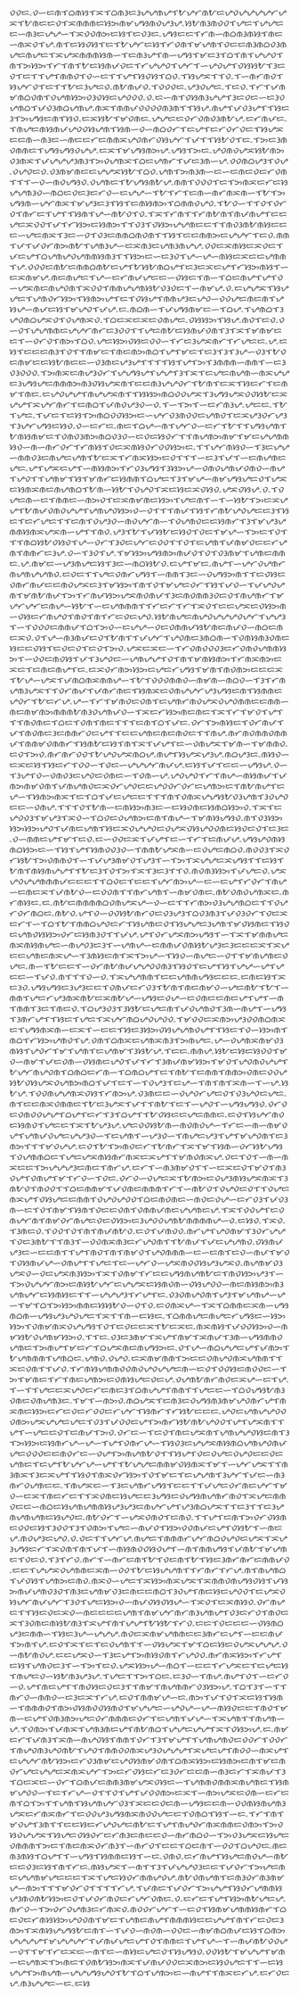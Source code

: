 ᜏᜏᜇۦᜏᜑᜇᜈᜎᜊᜈᜐᜎᜁᜎᜊᜈᜂᜇᜂᜌᜌᜈᜌᜎᜀᜌᜆᜈᜀᜇᜌᜏᜌᜌᜌᜌᜆᜌᜁᜎᜀᜈᜇᜇᜏᜎᜁᜈᜈᜈᜇᜐᜅᜈᜋᜌᜐᜈᜏᜌᜂᜌۦᜐᜀᜈᜂᜈᜏᜏᜎᜌᜇᜎᜌᜌᜇᜇᜑᜈᜂᜇᜌᜌᜑᜎᜁᜏᜏᜈᜅᜇᜐᜎᜇᜏᜂᜇۦᜌᜐᜇᜇᜎᜆᜈᜑᜈᜊᜈᜂᜈᜐᜎᜈᜇᜑᜈᜁᜏᜎᜌۦᜈᜎᜇᜐᜏᜐᜎᜇᜎᜀᜌᜆᜇᜐᜎᜆᜏᜈᜎᜋᜌᜈᜎᜏᜇᜇᜈᜂᜈᜊᜏᜂᜈᜌᜇᜈᜌᜇᜎᜁᜌᜁᜈᜈᜈᜐᜈᜑᜎᜇᜈᜂᜌᜎᜈᜑᜌᜐᜎᜋᜇᜂᜎᜊᜎᜈᜎᜌᜌᜏᜎᜈᜎᜅᜐᜅᜎᜆᜎᜈᜎᜀᜇᜐᜈᜉᜏᜇᜎᜆᜌᜌᜏᜎᜌᜆᜎᜑᜌᜏᜌᜎᜏᜐᜐᜀᜎᜂᜇᜏᜎᜇᜎᜎᜌᜎᜈᜈᜏᜎᜏᜑᜇᜎᜎᜌᜎᜐᜏᜐᜎᜊᜏۦᜎᜐᜌᜁᜎᜎᜏۦᜎᜑᜈᜆᜈᜏᜎᜐᜌᜆᜏᜎᜇᜎᜎᜀᜇᜂᜌᜇᜏۦᜈᜀᜈᜉᜏۦᜎᜏᜏᜏᜇۦᜌᜂᜏᜌᜇۦᜎᜇᜏۦᜎᜆᜎᜉᜈᜋᜈᜊᜏᜈᜎᜏᜌᜈᜐᜅᜏᜂᜏᜐᜇᜌᜏᜏᜏۦᜏۦᜇᜑᜈᜎᜏᜐᜈᜂᜌᜌᜎᜂᜇᜏᜇᜑᜇᜂᜏᜌᜈᜊᜎᜉᜏᜂᜈᜊᜌᜈᜌۦᜈᜁᜎᜈᜈᜉᜏᜏᜏᜏᜈᜂᜈᜎᜎᜐᜌۦᜈᜌᜎᜉᜏᜂᜌᜎᜎᜐᜇᜂᜎᜅᜌᜐᜇᜈᜎᜐᜏۦᜇᜁᜐᜀᜎᜋᜏᜈᜇۦᜌᜌᜇᜇᜏᜆᜏᜈᜏᜂᜈᜀᜌۦᜇᜆᜈᜉᜇۦᜎᜈᜌᜇᜈᜐᜈᜉᜌᜏᜏᜐᜌᜈᜎᜐᜈᜑᜏᜑᜈᜊᜏᜆᜎᜇᜌᜎᜇᜆᜏᜆᜏᜇᜎᜐᜌᜁᜇᜇᜈᜑᜈᜂᜇᜑᜈᜇᜇᜆᜇᜈᜈᜁᜌᜏᜈᜆᜏᜐᜌᜆᜎᜉᜎᜎᜐᜀᜏᜎᜇۦᜎᜅᜇᜂᜈᜏᜈᜈᜇᜎᜌᜐᜌᜐᜏᜌᜌۦᜇᜁᜎᜋᜌᜐᜈᜅᜌۦᜌᜐᜎᜅᜇۦᜌᜏᜈᜏᜌᜁᜐᜀᜈᜅᜏᜂᜈᜁᜎᜉᜌᜌᜌᜂᜈᜂᜎᜅᜏᜌᜈᜁᜎᜊᜇᜌᜈᜆᜎᜉᜇᜂᜈᜑᜌۦᜏᜏᜈᜊᜌᜂᜎᜏᜌۦᜏᜌᜏᜇᜏۦᜏᜂᜈᜋᜈᜇᜇᜌᜌᜁᜐᜀᜎᜊᜏۦᜌᜈᜎᜅᜈᜂᜈᜑᜇᜑᜇᜈᜇᜏᜇᜆᜏᜈᜎᜎᜎᜑᜏᜑᜈᜏᜌᜐᜏۦᜏᜌᜈᜇᜎᜀᜌᜐᜈᜀᜌۦᜈᜈᜎᜏᜏᜏᜎᜇᜎᜅᜈᜁᜇᜆᜇᜐᜌᜌᜈᜂᜏᜑᜈᜊᜇᜏᜇᜂᜇᜆᜏᜑᜇᜌᜌᜑᜎᜀᜎᜆᜎᜇᜈᜑᜈᜆᜈᜁᜈᜑᜎᜀᜎᜅᜌᜐᜈᜑᜌᜆᜈᜁᜎᜋᜌᜂᜇᜂᜎᜐᜎᜇᜈᜐᜈᜅᜎᜊᜈᜈᜏᜌᜏۦᜎᜀᜏᜑᜎᜎᜏᜎᜏᜆᜏᜎᜈᜆᜇᜎᜌᜎᜎᜐᜈᜎᜌᜑᜈᜀᜏᜎᜏۦᜎᜁᜎᜆᜈᜎᜎᜆᜈᜀᜈᜎᜈᜉᜈᜌᜎᜇᜇᜌᜇᜁᜏᜏᜎᜉᜎᜆᜐᜅᜇᜐᜈᜅᜎᜎᜏᜂᜎᜏᜐᜅᜌᜌᜈᜇᜇᜎᜎᜈᜏᜂᜈᜀᜈᜐᜇᜇᜇᜑᜌᜇᜈᜁᜎᜂᜇᜑᜏᜎᜏᜂᜇᜈᜈᜊᜈᜏᜈᜎᜎᜐᜎᜇᜇᜈᜈᜅᜇᜌᜌᜆᜎᜇᜏۦᜈᜈᜎᜉᜎᜉᜏᜆᜈᜅᜈᜀᜎᜌᜈᜂᜌᜑᜇᜁᜈᜂᜇᜌᜈᜂᜈᜌᜌۦᜏᜏᜇᜁᜈᜐᜇᜁᜏᜇᜎᜉᜇᜌᜎᜊᜌᜈᜌᜏᜌᜈᜈᜐᜈᜂᜎᜎᜐᜅᜇᜑᜇᜂᜏᜎᜌᜑᜌᜑᜈᜐᜇᜁᜇᜇᜌᜈᜈᜎᜌۦᜏᜏᜏᜇᜈᜀᜇᜈᜈᜊᜈᜀᜇᜌᜎᜀᜐᜀᜈᜊᜌᜎᜇᜂᜇᜁᜇᜌᜎᜆᜐᜅᜈᜐᜎᜑᜇᜁᜈᜋᜌۦᜈᜇᜈᜌᜇᜎᜌᜑᜇᜆᜈᜉᜌᜇᜇᜑᜏᜐᜇᜎᜈᜑᜎᜊᜇᜈᜌᜎᜌᜎᜏᜑᜌᜁᜈᜇᜈᜌᜏᜈᜎᜁᜏᜏᜎᜈᜈᜌᜌᜈᜐᜀᜏᜂᜏᜇᜎᜑᜈᜋᜌۦᜏۦᜇᜌᜌᜁᜎᜐᜌᜌᜇᜎᜌᜈᜏᜆᜐᜅᜎᜐᜈᜅᜌᜎᜇᜎᜏᜐᜌᜎᜈᜈᜌᜂᜇᜌᜏᜑᜏᜏᜌᜇᜈᜇᜈᜎᜌᜐᜌᜑᜈᜉᜇᜐᜎᜋᜌᜏᜎᜉᜌۦᜇۦᜈᜊᜈᜑᜎᜉᜌᜐᜈᜋᜇᜑᜎᜊᜌۦᜎᜌᜈᜊᜎᜂᜌᜏᜈᜊᜌᜁᜏᜎᜏᜌᜈᜁᜏۦᜎᜊᜇᜁᜇᜁᜇᜏᜈᜌᜇۦᜏᜐᜐᜅᜎᜐᜌۦᜈᜏᜎᜇᜏۦᜏᜑᜏᜎᜌᜌᜈᜈᜇᜌᜌᜆᜈᜆᜇᜂᜏᜏᜎᜎᜌᜇᜈᜀᜇᜐᜈᜉᜏᜈᜎᜂᜎᜁᜎᜋᜈᜋᜇᜇᜎᜑᜏᜆᜏᜎᜈᜅᜎᜊᜏۦᜌᜇᜐᜅᜏᜐᜇᜏᜏᜑᜎᜆᜇᜂᜌᜁᜈᜆᜎᜆᜌᜇᜇۦᜌۦᜇᜐᜎᜇᜇᜇᜈᜂᜎᜏᜎᜎᜈᜋᜇᜎᜈᜇᜈᜅᜈᜊᜎᜌᜎᜋᜇᜎᜇᜂᜎᜂᜎᜂᜌᜑᜏᜂᜎᜀᜏᜇᜈᜋᜇᜇᜐᜀᜈᜇᜇᜑᜏᜂᜈᜇᜌᜂᜌᜎᜎᜎᜎᜐᜎᜌᜎᜅᜎᜂᜈᜈᜈᜑᜈᜈᜎᜑᜇᜂᜏᜂᜏᜏᜏۦᜎᜅᜈᜁᜇᜈᜌᜂᜏᜆᜎᜌᜌᜐᜌᜎᜌᜌᜎᜂᜎᜁᜎᜇᜌᜇᜈᜌᜈᜑᜈᜁᜌᜌᜇᜂᜌᜐᜌᜇᜈᜈᜈᜅᜈᜂᜏᜐᜌᜁᜈᜎᜇᜇᜈᜂᜌᜌᜏᜆᜎᜀᜈᜎᜇᜁᜎᜐᜇᜆᜎᜇᜈᜋᜎᜈᜇۦᜇᜌᜏᜌᜌᜎᜈᜌᜌᜁᜈᜎᜎᜐᜐᜅᜈᜊᜏᜏᜌᜁᜎᜂᜌᜐᜌᜁᜏᜏᜐᜀᜇᜁᜌᜌᜎᜁᜌᜆᜈᜆᜎᜇᜈᜊᜎᜉᜈᜏᜌᜂᜏᜑᜏۦᜎᜑᜎᜅᜎᜑᜇᜆᜈᜂᜌۦᜌᜇᜇۦᜎᜀᜎᜌᜇۦᜎᜉᜇᜎᜇᜐᜎᜅᜈᜊᜏᜏᜐᜅᜇᜑᜌᜆᜏᜂᜈᜏᜏᜇᜌᜈᜏᜎᜇᜁᜌᜂᜏᜆᜌᜂᜎᜂᜌᜆᜌᜐᜇᜐᜏۦᜏᜑᜇᜆᜇۦᜈᜇᜎᜊᜌᜑᜈᜎᜌᜆᜏᜑᜇᜆᜎᜀᜎᜎᜌᜐᜌᜈᜎᜀᜈᜐᜈᜋᜇᜎᜏᜈᜏᜂᜈᜅᜈᜊᜏᜂᜏᜑᜇᜏᜇᜐᜏᜆᜎᜎᜈᜌᜈᜅᜈᜋᜎᜋᜇᜌᜌᜈᜈᜐᜏᜑᜈᜑᜈᜆᜏᜆᜎᜆᜈᜐᜎᜏᜇᜁᜈᜐᜏᜆᜏᜏᜐᜅᜇۦᜎᜎᜌᜆᜈᜐᜏᜑᜎᜂᜇᜌᜌᜑᜈᜈᜏᜂᜇᜈᜌᜇᜌᜈᜎᜀᜇᜁᜎᜆᜈᜁᜐᜅᜇᜏᜎᜎᜎᜑᜇᜂᜎᜉᜎᜑᜇᜈᜌᜈᜇᜌᜇۦᜌᜎᜌᜁᜇᜌᜎᜑᜈᜐᜈᜅᜎᜆᜏᜂᜌᜐᜎᜂᜐᜅᜌᜑᜏᜈᜏᜌᜈᜉᜏᜈᜏᜑᜈᜌᜎᜌᜏᜎᜎᜌᜈᜋᜎᜐᜎᜋᜈᜆᜇᜐᜈᜈᜎᜊᜌᜇᜎᜂᜎᜋᜌᜑᜈᜋᜌᜐᜌᜇᜏᜎᜌᜁᜇᜐᜈᜁᜈᜇᜈᜌᜈᜊᜎᜀᜈᜑᜐᜀᜎᜏᜌᜏᜎᜁᜇᜐᜇᜁᜏᜐᜏۦᜌᜁᜏᜐᜌۦᜏۦᜎᜏᜌᜇᜈᜑᜇᜎᜈᜈᜇᜑᜈᜅᜏᜎᜇᜁᜈᜋᜈᜇᜐᜅᜎᜌᜇᜈᜎᜑᜎᜑᜐᜀᜎᜅᜇᜁᜌᜌᜎᜀᜈᜉᜏᜈᜏᜌᜌᜎᜌᜈᜌᜏᜐᜅᜏᜑᜏᜎᜎᜎᜈᜉᜎᜐᜎᜆᜈᜀᜌᜏᜌᜇᜇᜂᜎᜐᜇᜎᜇᜆᜌᜇᜎᜎᜇᜈᜎᜏᜌᜂᜏᜑᜈᜏᜌᜆᜈᜑᜎᜏᜌᜈᜏᜇᜇᜐᜈᜆᜎᜂᜎᜋᜌᜂᜌᜈᜈᜐᜈᜁᜌᜁᜈᜑᜌᜎᜎᜈᜏۦᜌᜂᜎᜀᜎᜉᜐᜀᜇᜐᜏᜎᜏᜇᜎᜋᜌᜑᜎᜅᜇᜎᜏᜎᜎᜎᜈᜊᜐᜀᜏᜐᜏᜎᜌᜑᜏᜆᜎᜂᜏᜇᜌᜆᜇᜏᜏᜎᜎᜏᜎᜇᜌᜈᜎᜉᜈᜋᜏᜇᜇᜆᜌᜈᜎᜈᜈᜆᜇᜂᜌۦᜏᜑᜎᜂᜏᜎᜌۦᜎᜋᜐᜅᜌᜐᜈᜅᜈᜉᜏᜎᜏᜎᜏᜂᜈᜋᜎᜌᜈᜇᜈᜈᜇۦᜌۦᜈᜋᜇᜑᜌᜂᜈᜌᜇᜐᜎᜂᜇᜑᜈᜊᜐᜀᜏۦᜇᜌᜎᜋᜇۦᜈᜌᜎᜑᜌᜆᜏᜌᜈᜆᜈᜌᜈᜌᜌᜈᜏۦᜇᜏᜇᜎᜎᜌᜇᜏᜈᜆᜌᜐᜎᜑᜈᜈᜎᜂᜇᜑᜏᜌᜐᜅᜈᜎᜎᜇᜏᜐᜇᜏᜈᜆᜈᜉᜇᜇᜈᜏᜌᜁᜇᜂᜎᜋᜐᜅᜎᜈᜎᜏᜎᜋᜌᜇᜏᜆᜎᜐᜎᜉᜏᜑᜎᜉᜌᜏᜌᜈᜎᜋᜈᜀᜈᜉᜎᜅᜎᜆᜈᜉᜐᜅᜌᜁᜈᜏᜈᜉᜎᜂᜇᜈᜏᜈᜈᜂᜏᜇᜏᜎᜈᜌᜈᜆᜎᜋᜌᜆᜌᜆᜇᜈᜌᜑᜐᜀᜎᜑᜇᜌᜈᜈᜈᜎᜎᜆᜇᜆᜎᜆᜎᜁᜏᜎᜇᜇᜌᜁᜇᜏᜐᜅᜈᜑᜏᜐᜇᜆᜈᜌᜏᜎᜈᜏᜎᜈᜎᜆᜇᜏᜇᜌᜏۦᜐᜀᜈᜌᜇᜈᜌᜏᜌᜌᜌᜏᜌᜆᜎᜌᜌᜂᜎᜑᜎᜏᜏᜏᜇᜈᜈᜉᜎᜊᜎᜅᜏᜑᜇᜌᜌᜑᜏᜇᜏᜈᜈᜉᜐᜀᜈᜇᜈᜉᜏᜑᜈᜊᜇᜈᜇᜁᜏۦᜏᜎᜌᜑᜈᜂᜈᜉᜇᜏᜎᜀᜈᜎᜎᜉᜌᜆᜎᜌᜏᜈᜇᜂᜈᜊᜈᜑᜎᜏᜈᜐᜈᜂᜏᜈᜇᜐᜇᜇᜏᜐᜎᜇᜏᜇᜏᜎᜇᜏᜎᜅᜏۦᜌᜁᜇᜁᜇᜑᜎᜆᜏᜈᜏᜏᜏᜂᜇᜆᜏᜈᜏᜌᜈᜈᜐᜅᜎᜑᜏᜏᜇᜈᜏᜐᜎᜉᜎᜂᜌᜏᜇᜑᜌᜈᜌᜌᜎᜏᜎᜈᜎᜋᜈᜐᜈᜅᜎᜆᜈᜁᜈᜅᜇᜁᜇᜎᜇᜈᜇᜈᜌᜎᜇۦᜇᜁᜏᜆᜈᜅᜐᜅᜇᜌᜇᜆᜌᜐᜎᜋᜈᜎᜈᜏᜈᜅᜇᜇᜇᜁᜎᜀᜌᜑᜌᜁᜎᜉᜈᜊᜈᜁᜈᜈᜌᜑᜎᜀᜎᜏᜏᜏᜈᜈᜏᜑᜈᜋᜈᜑᜈᜊᜏᜑᜎᜂᜎᜆᜈᜌᜈᜂᜌᜁᜎᜎᜏᜆᜈᜉᜎᜉᜈᜆᜈᜇᜎᜐᜈᜁᜇᜏᜈᜌᜌᜆᜌᜂᜌᜐᜇᜈᜎᜐᜈᜈᜇᜌᜏᜆᜎᜀᜇᜆᜌۦᜌᜑᜎᜆᜎᜋᜈᜏᜇᜏᜈᜎᜇᜌᜈᜆᜈᜏᜌᜁᜏᜌᜏᜈᜈᜇᜇᜈᜈᜑᜈᜇᜈᜋᜈᜅᜈᜈᜈᜀᜈᜂᜏᜌᜈᜉᜏᜑᜎᜁᜇᜆᜐᜅᜈᜇᜈᜇᜎᜁᜎᜆᜎᜋᜏᜎᜌᜎᜎᜎᜈᜏᜈᜇᜎᜊᜇᜎᜏᜈᜎᜈᜇᜎᜎᜎᜇᜈᜎᜊᜎᜉᜇۦᜏᜆᜎᜅᜈᜐᜇᜎᜏᜆᜈᜉᜎᜉᜎᜈᜏᜈᜇᜂᜇᜈᜈᜆᜏᜇᜌᜎᜎᜇᜇᜌᜈᜇᜈᜇᜈᜏᜇᜎᜎᜈᜌۦᜈᜆᜈᜏᜈᜈᜏᜈᜈᜉᜎᜈᜈᜋᜏᜈᜈᜆᜎᜐᜈᜀᜇᜐᜎᜈᜎᜁᜎᜉᜌᜎᜇᜑᜏᜈᜌᜁᜎᜋᜈᜑᜎᜋᜈᜈᜏۦᜇᜏᜎᜅᜏۦᜈᜆᜈᜆᜏᜏᜎᜀᜌᜏᜌᜁᜈᜊᜌۦᜈᜌᜎᜐᜌᜁᜌᜂᜌۦᜈᜊᜌᜂᜇۦᜈᜐᜏᜑᜇᜁᜇᜐᜎᜐᜇᜆᜎᜏᜏᜑᜎᜏᜇᜑᜌᜌᜌᜆᜈᜉᜌۦᜇᜐᜎᜉᜎᜇᜇᜑᜌᜐᜌۦᜏᜑᜎᜂᜌᜎᜏᜑᜏᜈᜏᜂᜇᜌᜏᜇᜏᜈᜇᜑᜎᜏᜈᜑᜌۦᜌᜏᜌᜏᜎᜆᜎᜈᜌᜑᜈᜐᜈᜉᜎᜉᜈᜅᜈᜋᜏᜈᜎᜉᜈᜌᜈᜏᜇᜁᜏᜆᜌᜏᜇᜇᜌᜏᜏᜆᜏᜆᜇᜌᜈᜅᜇᜎᜈᜀᜈᜌᜎᜇᜌᜑᜎᜐᜈᜅᜈᜁᜎᜇᜎᜊᜎᜉᜇᜌᜇᜇᜎᜎᜎᜈᜎᜏᜈᜁᜌᜌᜐᜀᜏᜂᜌᜈᜎᜂᜏᜌᜏᜇᜇᜑᜏᜈᜌۦᜎᜎᜎᜏᜎᜀᜈᜑᜇᜈᜐᜅᜈᜂᜇᜑᜇᜐᜏᜈᜇᜐᜈᜊᜐᜅᜏۦᜎᜁᜎᜇᜌᜏᜏᜂᜎᜋᜌᜂᜎᜁᜏᜑᜎᜊᜏᜇᜏᜌᜈᜅᜇᜈᜎᜈᜌᜑᜎᜋᜈᜐᜌᜐᜏۦᜈᜎᜏᜂᜐᜅᜐᜅᜐᜅᜌᜏᜎᜉᜈᜇᜌᜈᜎᜐᜇᜁᜏᜌᜌᜏᜇᜏᜌᜁᜏᜐᜌᜏᜏᜈᜇᜐᜏᜇᜏᜎᜇᜂᜇۦᜏᜑᜈᜈᜇᜌᜎᜋᜎᜇᜏۦᜇᜑᜏᜏᜇᜁᜎᜉᜌᜎᜇᜑᜎᜆᜎᜇᜈᜉᜌۦᜌᜐᜌᜏᜈᜐᜈᜊᜐᜅᜇᜑᜎᜐᜎᜌᜎᜐᜈᜏᜏᜂᜏᜑᜎᜈᜈᜀᜌᜁᜈᜑᜇᜏᜌᜇᜈᜊᜏۦᜈᜏᜏᜂᜎᜁᜏᜆᜐᜀᜎᜅᜏᜈᜈᜏᜎᜑᜎᜉᜌᜂᜈᜋᜏᜎᜌᜂᜎᜑᜎᜅᜎᜁᜌᜌᜇᜁᜌᜐᜎᜎᜇᜐᜎᜀᜈᜎᜈᜐᜈᜌᜌᜎᜎᜀᜇᜂᜎᜏᜎᜅᜎᜁᜎᜂᜇᜂᜎᜎᜏۦᜈᜏᜈᜂᜐᜅᜎᜉᜌᜇᜏۦᜌᜁᜌᜏᜌᜌᜈᜈᜈᜉᜇᜇᜇᜎᜎᜊᜏᜇᜎᜇᜇᜎᜌᜆᜈᜅᜌᜑᜇᜑᜇᜌᜎᜆᜏᜆᜎᜈᜌᜑᜇᜈᜇᜁᜎᜉᜈᜀᜏᜑᜇᜏᜏᜈᜎᜎᜈᜆᜌᜈᜎᜑᜈᜋᜏᜈᜇۦᜈᜀᜏᜈᜏᜌᜈᜁᜇۦᜈᜆᜈᜐᜇۦᜇۦᜈᜀᜇᜈᜈᜈᜈᜊᜏᜈᜌᜁᜌᜑᜏᜑᜇᜎᜎᜆᜈᜅᜏᜂᜌᜌᜈᜊᜇᜎᜎᜏᜌᜆᜏᜆᜈᜊᜇۦᜈᜀᜏۦᜌᜎᜏᜑᜏᜏᜐᜀᜈᜆᜏᜇᜏᜂᜌᜂᜎᜊᜏᜂᜈᜂᜎᜉᜏᜂᜏᜆᜎᜏᜇᜁᜇᜆᜎᜑᜎᜊᜎᜀᜎᜈᜈᜊᜌᜏᜇᜆᜎᜐᜌᜈᜇᜏᜎᜐᜌᜌᜇᜂᜌᜈᜎᜋᜏᜐᜈᜇᜎᜐᜏᜇᜌᜈᜏᜐᜐᜅᜏᜆᜇᜐᜈᜂᜏᜎᜎᜉᜌۦᜌᜎᜏᜆᜌᜁᜈᜅᜌᜐᜎᜑᜎᜁᜎᜋᜈᜈᜌᜇᜈᜁᜈᜐᜈᜌᜇᜑᜈᜌᜏᜂᜇᜂᜎᜑᜌᜈᜌᜑᜇᜈᜈᜉᜏᜈᜐᜀᜌᜂᜇᜂᜇᜇᜇᜁᜎᜁᜌᜇᜇᜌᜈᜇᜈᜁᜌᜑᜎᜂᜈᜐᜇᜈᜎᜁᜎᜅᜌᜑᜎᜐᜏᜑᜈᜌᜇᜑᜏᜎᜎᜋᜈᜌᜈᜇᜏᜌᜇۦᜈᜑᜎᜀᜇᜇᜎᜑᜏᜆᜈᜀᜈᜉᜌᜌᜏᜏᜈᜂᜎᜐᜏᜎᜇᜌᜎᜐᜎᜌᜌᜑᜌᜎᜌᜇᜇᜑᜎᜉᜏۦᜈᜎᜎᜎᜏᜑᜏۦᜎᜁᜌᜌᜈᜈᜎᜇᜇᜌᜈᜈᜌᜐᜇᜇᜇۦᜇᜈᜇᜐᜎᜁᜇᜂᜏۦᜌᜐᜌᜐᜇᜂᜌᜂᜇᜇᜎᜏᜈᜉᜇᜆᜏᜂᜎᜀᜈᜎᜈᜇᜈᜋᜏᜑᜌᜇᜈᜀᜎᜀᜎᜑᜈᜈᜎᜌᜇᜆᜌᜂᜈᜁᜈᜀᜇᜁᜈᜀᜌᜑᜌᜐᜇᜏᜌᜑᜇᜏᜈᜇᜇᜈᜇᜌᜎᜌᜎᜑᜈᜎᜈᜈᜎᜂᜇᜎᜈᜇᜏۦᜎᜊᜌᜂᜏᜂᜎᜂᜐᜀᜇᜌᜇᜈᜎᜉᜏᜌᜈᜏᜎᜂᜈᜑᜈᜌᜎᜑᜌᜐᜎᜂᜈᜆᜌᜎᜎᜐᜇᜎᜌᜇᜎᜁᜌᜆᜈᜊᜌᜏᜌᜏᜏۦᜎᜋᜏᜏᜇᜁᜈᜅᜌᜂᜏᜏᜈᜊᜈᜁᜇᜎᜌᜐᜈᜁᜈᜑᜇᜁᜎᜑᜇᜇᜎᜐᜇᜂᜐᜅᜏᜐᜌᜌᜈᜏᜌᜎᜎᜐᜇᜎᜏᜑᜐᜅᜈᜎᜈᜊᜎᜆᜐᜅᜌᜈᜏᜎᜌۦᜏᜈᜎᜊᜈᜁᜇᜌᜈᜁᜈᜂᜎᜅᜈᜌᜇۦᜌᜑᜏᜌᜈᜁᜈᜋᜏᜂᜈᜐᜎᜌᜏᜆᜎᜋᜎᜌᜈᜎᜇᜌᜈᜋᜎᜂᜐᜀᜌۦᜎᜇᜇۦᜈᜈᜌۦᜐᜀᜇᜐᜇᜐᜏᜏᜎᜋᜏᜑᜈᜋᜎᜉᜇᜏᜈᜑᜏᜐᜈᜇᜌᜏᜎᜉᜎᜆᜎᜂᜈᜉᜈᜋᜐᜅᜎᜋᜏᜎᜌᜏᜈᜏᜌᜌᜎᜀᜌᜆᜈᜌᜏᜈᜎᜊᜈᜊᜇᜆᜈᜑᜎᜊᜈᜊᜌᜎᜇᜎᜈᜀᜎᜇᜈᜈᜎᜈᜈᜅᜏᜈᜇᜏᜏᜌᜐᜀᜏᜐᜌᜁᜏᜌᜈᜅᜈᜊᜎᜉᜎᜇᜎᜑᜎᜏᜌᜂᜎᜇᜌᜑᜎᜈᜎᜈᜎᜁᜈᜑᜎᜑᜌۦᜐᜀᜌۦᜎᜏᜏᜈᜌᜌᜈᜁᜏᜐᜎᜆᜈᜅᜌۦᜏᜂᜈᜇᜇᜑᜏᜌᜏᜆᜌᜇᜏᜎᜏᜂᜌᜏᜇᜌᜇۦᜈᜎᜇᜇᜈᜁᜏᜈᜈᜇᜎᜀᜇᜂᜌᜁᜎᜉᜎᜎᜈᜀᜎᜇᜎᜑᜌᜏᜎᜑᜌᜐᜌᜐᜏۦᜏᜆᜏᜇᜏᜈᜏᜏᜌᜌᜎᜊᜌᜎᜇᜆᜎᜂᜎᜊᜌᜎᜎᜀᜏᜐᜇᜇᜌᜇᜈᜈᜇۦᜇᜏᜎᜐᜌᜆᜈᜏᜇᜐᜈᜏᜎᜌᜇᜇᜎᜁᜎᜀᜌᜂᜌۦᜌᜇᜏᜏᜐᜀᜈᜑᜈᜏᜈᜏᜌᜑᜎᜆᜇᜑᜈᜑᜈᜋᜏᜌᜎᜌᜈᜉᜏᜌᜇᜌᜌᜂᜏᜑᜎᜇᜌᜈᜎᜑᜌᜂᜏᜑᜎᜈᜌᜇᜌᜂᜎᜌᜎᜋᜌᜏᜈᜎᜇᜂᜈᜅᜎᜎᜎᜋᜏᜌᜌۦᜇᜏᜎᜀᜎᜅᜈᜏᜇᜆᜎᜀᜈᜆᜎᜁᜎᜋᜎᜐᜈᜑᜏᜆᜐᜀᜌᜐᜎᜏᜌᜈᜈᜊᜇᜎᜌᜇᜌᜁᜈᜐᜈᜆᜈᜁᜇᜁᜌᜎᜎᜋᜈᜏᜈᜁᜌۦᜏᜇᜎᜏᜎᜑᜈᜑᜈᜁᜇᜇᜎᜅᜌᜌᜌᜂᜇᜈᜇᜎᜈᜆᜌۦᜇᜆᜎᜑᜈᜂᜈᜋᜏᜎᜎᜑᜇᜁᜇᜏᜎᜋᜏᜎᜈᜂᜏᜌᜎᜏᜈᜌᜎᜋᜎᜆᜏᜑᜎᜏᜇۦᜏᜆᜏᜑᜏᜌᜇᜁᜎᜀᜈᜅᜇᜏᜌᜂᜈᜐᜌᜁᜈᜁᜎᜂᜈᜀᜏᜎᜈᜏᜏᜎᜎᜊᜇᜈᜈᜋᜎᜉᜏᜈᜇᜈᜈᜈᜎᜆᜎᜑᜈᜀᜏᜎᜏᜌᜏᜇᜏᜎᜎᜏᜌᜇᜈᜁᜌᜎᜏᜐᜌᜇᜇᜈᜈᜎᜏᜌᜏᜌᜏᜏᜎᜊᜇᜈᜏᜈᜇᜑᜈᜏᜇᜏᜌᜑᜇᜆᜏᜂᜎᜉᜏᜂᜈᜑᜇᜎᜏᜎᜈᜋᜎᜐᜈᜎᜏᜇᜇᜏᜈᜎᜏᜈᜈᜉᜈᜇᜌᜌᜈᜇᜌۦᜎᜁᜎᜏᜏᜌᜎᜇᜏᜈᜌᜆᜈᜎᜈᜋᜏᜆᜈᜌᜇᜏᜇᜏᜐᜅᜇᜂᜌᜏᜏᜌᜈᜀᜈᜈᜈᜈᜌᜑᜏۦᜇᜐᜏۦᜎᜁᜏۦᜎᜂᜈᜇᜏۦᜎᜏᜏᜎᜏᜎᜈᜎᜈᜉᜈᜀᜏۦᜇᜏᜎᜉᜈᜏᜏۦᜈᜆᜌᜎᜌᜏᜈᜋᜎᜂᜏᜆᜌᜌᜎᜏᜇᜂᜈᜀᜎᜎᜈᜂᜎᜑᜏᜏᜈᜁᜈᜂᜇᜆᜌᜏᜈᜎᜎᜀᜈᜉᜎᜉᜇᜌᜌᜈᜏۦᜏᜐᜈᜉᜌᜂᜇᜑᜇᜇᜈᜎᜎᜌᜎᜈᜏᜎᜈᜎᜈᜋᜏᜎᜌᜏᜈᜈᜈᜑᜇᜑᜇᜈᜎᜇᜏᜑᜈᜉᜎᜋᜏᜎᜏᜐᜈᜉᜌᜑᜏᜈᜌᜎᜎᜌᜇᜎᜇᜑᜌᜆᜏᜑᜌᜁᜈᜏᜏᜐᜌᜂᜌᜁᜏۦᜈᜌᜈᜋᜏᜂᜌᜁᜏᜑᜏᜇᜌᜁᜈᜂᜐᜅᜎᜁᜎᜏᜈᜋᜎᜆᜇᜇᜌᜐᜈᜌᜈᜀᜇᜎᜈᜏᜐᜅᜌᜂᜎᜑᜎᜅᜏᜌᜌᜆᜈᜅᜇᜈᜐᜀᜌᜆᜇᜌᜌᜁᜇᜐᜈᜏᜈᜑᜏᜐᜌᜏᜏᜑᜈᜇᜈᜐᜈᜅᜈᜂᜌᜈᜌᜆᜇᜐᜈᜐᜇᜎᜎᜑᜌᜌᜌᜂᜎᜆᜌᜎᜇۦᜏᜂᜏᜈᜌᜏᜈᜎᜌᜂᜎᜋᜌᜈᜌᜑᜌᜑᜎᜋᜎᜊᜎᜅᜐᜅᜈᜈᜇᜐᜐᜀᜏᜑᜏᜎᜏۦᜇᜏᜈᜁᜌᜑᜎᜁᜎᜊᜈᜈᜇᜁᜈᜑᜌᜐᜈᜊᜈᜑᜌᜐᜌᜂᜌᜏᜌᜇᜎᜁᜎᜎᜈᜑᜇᜐᜇۦᜎᜊᜈᜈᜌᜇᜈᜌᜇᜆᜌᜐᜇᜑᜐᜅᜐᜅᜎᜏᜈᜋᜈᜁᜏᜌᜌᜐᜎᜏᜎᜇᜏᜇᜇᜁᜎᜀᜇᜁᜇۦᜈᜁᜈᜐᜎᜉᜏᜏᜐᜅᜏᜑᜈᜋᜐᜀᜏᜌᜈᜋᜐᜅᜏۦᜎᜎᜇۦᜏᜂᜇᜂᜈᜋᜎᜁᜌᜎᜈᜋᜎᜁᜈᜉᜎᜂᜈᜑᜌᜐᜈᜈᜏᜌᜈᜇᜎᜅᜈᜌᜎᜋᜇᜆᜎᜊᜌᜁᜈᜇᜈᜌᜐᜅᜇۦᜏᜎᜌᜑᜈᜊᜌᜌᜇᜌᜎᜉᜈᜅᜎᜀᜌᜈᜈᜈᜎᜌᜈᜊᜇۦᜌᜈᜏۦᜏᜌᜏۦᜇᜁᜈᜋᜈᜈᜎᜅᜇᜇᜏᜈᜌᜏᜈᜁᜌᜈᜈᜎᜎᜁᜇᜏᜈᜎᜎᜉᜏۦᜎᜆᜈᜐᜌᜈᜈᜏᜏᜈᜏᜌᜏᜌᜌᜇᜈᜑᜇᜏᜎᜏᜏᜐᜇᜈᜏᜏᜇᜑᜎᜅᜎᜋᜈᜇᜎᜆᜎᜈᜇᜌᜈᜅᜇᜏᜈᜐᜌᜇᜏᜇᜌۦᜏᜌᜈᜀᜈᜆᜈᜏᜇᜁᜌᜑᜇᜎᜌۦᜎᜑᜎᜎᜌᜇᜇᜁᜌᜏᜇᜆᜇᜈᜇᜂᜎᜊᜈᜌᜌᜎᜈᜈᜎᜎᜌᜇᜇᜑᜎᜊᜏᜌᜐᜀᜈᜂᜏᜈᜇᜏᜈᜌᜈᜂᜇۦᜎᜋᜎᜑᜈᜅᜏۦᜈᜊᜌᜁᜎᜇᜈᜂᜇᜏᜌᜐᜈᜂᜈᜋᜌᜏᜈᜆᜌᜎᜈᜁᜈᜇᜐᜅᜇᜆᜇᜏᜇᜆᜏᜏᜇᜆᜌᜆᜎᜐᜈᜆᜎᜆᜐᜀᜇᜇᜇۦᜌᜏᜇᜌᜈᜌᜌᜏᜏᜏᜈᜅᜌᜁᜌᜌᜇᜌᜇᜎᜏᜂᜎᜉᜏᜏᜇᜌᜎᜅᜈᜆᜐᜀᜈᜀᜌᜏᜏᜎᜌᜎᜌᜁᜈᜎᜎᜌᜎᜑᜌᜇᜇᜏᜎᜇᜈᜉᜎᜅᜏۦᜏᜆᜇᜑᜎᜇᜏᜎᜈᜇᜌᜁᜈᜎᜌᜈᜌᜌᜏᜐᜇᜈᜎᜂᜎᜅᜐᜅᜇᜐᜈᜆᜌᜑᜌᜑᜎᜌᜎᜏᜈᜆᜌᜑᜎᜐᜏᜂᜇᜌᜌᜁᜈᜐᜈᜊᜌᜈᜌᜏᜈᜉᜌᜇᜏᜏᜏᜇᜇᜈᜏᜆᜇᜑᜏᜌᜎᜅᜈᜌᜈᜀᜏᜎᜎᜐᜌᜎᜏᜇᜏᜌᜇᜏᜌᜏᜇᜇᜏᜇᜌᜈᜇᜎᜇᜌᜎᜀᜌᜆᜌᜑᜌᜎᜎᜀᜌᜌᜇᜈᜈᜋᜏᜐᜈᜁᜎᜋᜎᜑᜌᜆᜌᜁᜎᜎᜈᜂᜈᜁᜎᜂᜇᜁᜌᜎᜎᜐᜏᜎᜈᜁᜏᜆᜐᜅᜎᜏᜎᜋᜇᜎᜇᜌᜌᜈᜎᜂᜌᜆᜎᜉᜇᜑᜈᜂᜈᜆᜏᜌᜈᜇᜇۦᜎᜈᜌᜁᜇᜑᜎᜂᜇᜌᜈᜆᜌᜐᜎᜇᜇᜎᜎᜉᜌᜇᜏᜆᜈᜇᜌᜆᜎᜋᜏᜑᜇᜁᜎᜈᜇᜆᜇᜎᜎᜁᜏᜈᜇᜐᜌᜇᜇᜂᜌᜐᜇᜏᜌᜐᜈᜌᜈᜆᜈᜏᜎᜁᜌᜇᜈᜈᜏᜇᜇᜑᜈᜊᜇᜐᜌᜈᜌᜈᜈᜐᜌᜂᜌᜂᜇᜈᜌᜆᜌᜎᜌᜂᜈᜊᜌᜁᜎᜎᜇᜂᜎᜎᜇᜂᜌᜈᜌᜈᜌᜈᜇᜐᜌᜏᜇۦᜈᜀᜏᜆᜎᜑᜌᜁᜏᜈᜏᜎᜇᜈᜏۦᜎᜎᜌᜎᜇᜈᜎᜅᜏᜆᜏᜐᜈᜇᜏᜏᜇᜐᜎᜂᜏᜏᜎᜂᜎᜏᜈᜅᜎᜌᜇᜑᜈᜉᜏᜎᜐᜅᜏᜏᜈᜉᜇᜌᜎᜏᜐᜀᜎᜑᜈᜇᜌۦᜈᜏᜌᜂᜇᜌᜏۦᜏۦᜏᜇᜎᜎᜌᜆᜌۦᜈᜌᜇᜎᜈᜈᜈᜆᜌᜆᜈᜊᜏᜌᜏᜇᜌᜁᜎᜁᜌᜂᜌᜐᜇᜆᜎᜁᜏᜈᜎᜈᜎᜉᜎᜑᜈᜐᜈᜏᜏᜐᜏᜌᜎᜑᜈᜎᜈᜈᜌᜐᜎᜉᜈᜀᜎᜋᜌᜈᜇᜎᜏᜇᜏۦᜎᜂᜎᜆᜏۦᜈᜆᜎᜑᜈᜆᜇᜈᜎᜀᜎᜏᜇᜈᜎᜀᜎᜐᜇᜂᜈᜆᜈᜆᜇᜈᜈᜉᜏۦᜇᜇᜎᜌᜌᜁᜏᜌᜈᜈᜇᜁᜈᜑᜏᜏᜎᜀᜇᜐᜌᜌᜈᜎᜎᜆᜈᜆᜎᜆᜌۦᜈᜎᜈᜌᜈᜊᜎᜉᜏᜐᜎᜌᜈᜅᜇᜈᜏۦᜈᜁᜏᜑᜌᜇᜎᜁᜐᜅᜈᜁᜌᜁᜎᜁᜈᜈᜏᜈᜌᜐᜏᜐᜎᜉᜐᜅᜈᜉᜌᜈᜏᜂᜏᜎᜈᜂᜇᜌᜈᜋᜏᜂᜇᜈᜇᜇᜈᜊᜎᜂᜏᜌᜎᜈᜇᜐᜇᜌᜏᜏᜎᜇᜌᜁᜏᜐᜌᜆᜈᜉᜌᜆᜎᜂᜏᜎᜌᜇᜐᜅᜏᜑᜈᜉᜏᜐᜏᜐᜌᜑᜎᜁᜏᜎᜇᜁᜈᜐᜏۦᜏᜆᜈᜌᜇᜎᜎᜐᜇᜏᜇᜁᜏᜑᜈᜇᜇᜇᜇᜌᜈᜎᜈᜋᜌᜆᜈᜆᜈᜂᜌᜈᜌᜎᜏᜂᜇᜆᜏᜎᜈᜏᜇᜁᜎᜂᜏᜈᜇᜈᜐᜀᜈᜂᜎᜁᜌᜎᜈᜎᜌᜌᜎᜀᜐᜀᜎᜆᜏۦᜇᜇᜎᜏᜇᜇᜇᜑᜏᜐᜈᜊᜌᜂᜇᜈᜈᜑᜎᜐᜇᜂᜌᜑᜌᜌᜌۦᜈᜏᜇᜁᜈᜋᜌᜈᜈᜇᜇᜂᜈᜆᜇᜌᜎᜑᜇᜇᜈᜉᜎᜅᜈᜎᜌۦᜇᜏᜎᜁᜎᜇᜎᜇᜏᜌᜈᜎᜎᜑᜏᜐᜌᜁᜎᜋᜎᜊᜇᜐᜇᜏᜌᜁᜌᜌᜌۦᜏᜑᜈᜀᜈᜏᜌۦᜇᜇᜌᜁᜏᜑᜎᜂᜇᜌᜎᜅᜈᜐᜏᜈᜎᜆᜌᜏᜏۦᜈᜆᜈᜁᜐᜅᜎᜆᜌᜎᜇᜐᜎᜌᜈᜏᜇᜂᜎᜑᜎᜅᜎᜇᜏۦᜌᜁᜐᜅᜌᜑᜈᜊᜎᜑᜇᜇᜎᜆᜌᜁᜇᜎᜇᜌᜇᜐᜎᜈᜌᜇᜏᜑᜐᜀᜈᜂᜌᜂᜌۦᜎᜌᜇᜎᜎᜅᜎᜊᜇۦᜇᜂᜏᜑᜎᜈᜌۦᜈᜌᜎᜏᜎᜑᜇᜆᜏᜑᜏۦᜌᜎᜈᜇᜌᜎᜎᜈᜏᜐᜇᜏᜇᜂᜎᜎᜈᜋᜎᜈᜌᜈᜈᜆᜏᜂᜐᜅᜌۦᜎᜊᜎᜂᜎᜑᜎᜎᜈᜆᜏᜑᜈᜈᜏᜑᜇᜂᜇᜁᜎᜆᜌۦᜇᜏᜎᜈᜈᜋᜌᜑᜇۦᜈᜅᜎᜉᜎᜏᜎᜁᜇᜐᜎᜐᜈᜑᜎᜈᜈᜈᜏᜎᜈᜅᜏᜐᜈᜏᜏᜐᜈᜏᜎᜋᜌᜌᜇᜑᜌᜏᜌᜑᜌᜑᜈᜐᜏᜇᜇᜎᜈᜏᜎᜋᜈᜑᜇᜌᜎᜏᜈᜂᜈᜅᜌᜇᜏᜆᜈᜈᜈᜇᜏᜆᜎᜇᜌᜈᜎᜉᜌᜑᜎᜁᜌᜈᜎᜎᜈᜌᜈᜑᜌۦᜎᜏᜈᜅᜎᜉᜈᜁᜎᜌᜈᜂᜈᜇᜌᜎᜈᜀᜈᜊᜎᜌᜌᜇᜌᜌᜎᜁᜎᜏᜐᜅᜌۦᜇۦᜈᜋᜇᜆᜎᜉᜈᜂᜎᜁᜈᜑᜈᜌᜏᜐᜎᜈᜈᜎᜏᜆᜎᜂᜎᜋᜌᜎᜎᜌᜈᜌᜈᜏᜇᜏᜏᜆᜎᜏᜏᜆᜎᜈᜌᜏᜈᜂᜌᜏᜈᜀᜎᜌᜏᜎᜈᜈᜏᜏᜈᜁᜌᜂᜏᜌᜌᜌᜎᜁᜌᜇᜌᜎᜈᜏᜏᜑᜈᜁᜌᜎᜇᜌᜌᜆᜈᜀᜐᜅᜇᜆᜏᜂᜈᜋᜇᜌᜏᜐᜈᜋᜏᜈᜎᜊᜈᜁᜐᜅᜇᜐᜈᜅᜇᜈᜎᜋᜇᜈᜏᜆᜌᜇᜌᜌᜇᜁᜈᜁᜌᜆᜎᜅᜇᜆᜏᜐᜇᜆᜇᜂᜏᜆᜇᜇᜈᜑᜈᜂᜇᜆᜎᜁᜈᜉᜎᜂᜎᜊᜇᜁᜇᜑᜏᜆᜎᜊᜈᜉᜇᜈᜈᜂᜈᜋᜌᜁᜏᜐᜇᜑᜎᜌᜈᜈᜏᜈᜈᜁᜈᜌᜈᜇᜎᜐᜈᜋᜌᜏᜏᜑᜎᜇᜎᜆᜌᜑᜏᜎᜎᜏᜎᜌᜎᜉᜏᜏᜈᜅᜇᜁᜎᜑᜈᜅᜌᜁᜇᜏᜈᜑᜇᜆᜇᜈᜎᜊᜎᜅᜎᜎᜌᜈᜎᜐᜌᜈᜌᜆᜏᜂᜎᜁᜇᜇᜏᜇᜈᜑᜌᜐᜇᜇᜈᜑᜏᜏᜈᜐᜈᜌᜈᜂᜌᜁᜇᜆᜈᜁᜈᜆᜎᜇᜏᜏᜌᜂᜌᜐᜈᜁᜈᜏᜏᜌᜇᜇᜎᜏᜈᜊᜎᜐᜎᜑᜇۦᜎᜆᜎᜈᜎᜋᜏᜌᜎᜂᜈᜎᜎᜇᜇᜐᜇᜆᜌᜏᜌᜇᜈᜀᜇᜎᜌᜎᜈᜌᜏᜆᜈᜁᜈᜈᜇᜏᜈᜅᜎᜅᜏᜐᜏᜌᜌᜁᜎᜐᜌᜇᜏᜐᜏᜆᜇᜆᜈᜂᜇᜈᜇᜇᜏᜑᜈᜆᜈᜊᜏᜑᜎᜅᜏᜂᜌᜁᜇᜐᜌᜇᜏᜈᜈᜈᜎᜅᜇᜎᜈᜇᜈᜁᜏᜆᜈᜂᜎᜑᜈᜆᜏᜎᜇᜇᜎᜊᜇᜈᜎᜑᜏᜏᜎᜊᜌᜏᜇۦᜈᜇᜈᜂᜈᜐᜎᜊᜌᜎᜎᜑᜌᜐᜎᜐᜈᜈᜇᜐᜎᜑᜇۦᜏᜈᜏۦᜇᜆᜈᜌᜎᜐᜌᜇᜈᜏᜌᜑᜈᜀᜇᜇᜏᜂᜇᜐᜎᜈᜎᜆᜇۦᜈᜐᜌᜁᜎᜑᜈᜎᜎᜂᜎᜉᜌᜌᜏᜂᜇᜇᜎᜉᜏᜆᜎᜅᜌᜇᜈᜇᜌᜌᜈᜋᜌᜇᜇᜇᜎᜁᜎᜌᜇᜐᜏᜆᜈᜈᜌᜏᜌۦᜈᜀᜏᜈᜌᜈᜎᜇᜈᜂᜏᜆᜈᜂᜈᜋᜌᜑᜈᜅᜎᜎᜎᜋᜏᜆᜏᜎᜎᜎᜎᜆᜌۦᜎᜉᜈᜇᜎᜉᜏᜆᜎᜅᜌᜌᜎᜐᜏᜆᜌᜈᜈᜐᜌᜂᜈᜏᜈᜀᜐᜅᜇᜏᜎᜉᜏᜆᜈᜏᜇᜆᜌᜆᜏᜈᜇۦᜏۦᜇᜆᜇᜎᜌᜎᜐᜅᜈᜀᜌᜇᜌۦᜈᜆᜏᜑᜎᜅᜏᜆᜏᜌᜈᜂᜇᜆᜈᜁᜏۦᜈᜏᜏᜆᜌᜆᜎᜑᜇᜏᜎᜐᜈᜋᜌᜈᜈᜐᜈᜆᜎᜊᜇᜏᜇᜆᜈᜐᜐᜅᜌᜏᜏᜈᜎᜋᜇᜎᜌᜈᜇᜈᜌᜎᜈᜈᜈᜐᜇᜇᜌᜌᜎᜈᜎᜆᜇᜏᜇᜂᜈᜅᜎᜁᜈᜐᜌᜌᜐᜀᜇᜈᜎᜑᜎᜉᜏᜑᜈᜏᜈᜑᜏᜏᜇᜑᜈᜋᜈᜊᜈᜉᜇᜐᜎᜊᜈᜅᜌᜌᜌᜌᜎᜋᜌᜌᜌᜆᜎᜉᜈᜉᜌᜇᜌᜎᜏᜎᜈᜈᜇᜎᜌᜎᜌᜑᜎᜑᜈᜉᜈᜀᜏᜏᜌᜑᜏᜎᜎᜋᜎᜆᜇᜁᜇᜑᜈᜎᜇᜑᜈᜐᜇᜌᜇᜏᜎᜐᜌᜐᜏۦᜏᜏᜐᜀᜎᜋᜌᜌᜎᜋᜈᜑᜇᜌᜈᜁᜎᜅᜈᜇᜎᜏᜈᜀᜐᜅᜈᜁᜎᜉᜈᜉᜏᜏᜇᜁᜈᜅᜇᜐᜏᜌᜇᜎᜎᜑᜇᜐᜌᜌᜎᜅᜈᜌᜈᜑᜌᜌᜌᜐᜌᜏᜎᜀᜎᜊᜎᜌᜈᜅᜇᜑᜈᜌᜎᜎᜈᜁᜇᜆᜌۦᜇᜆᜏᜇᜌۦᜈᜂᜌᜌᜇᜑᜇۦᜇᜐ
